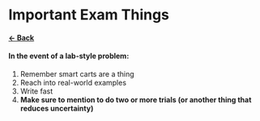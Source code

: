 # Important Exam Things
#### [&larr; Back](README.md)
#### In the event of a lab-style problem:
1. Remember smart carts are a thing
2. Reach into real-world examples
3. Write fast
4. __Make sure to mention to do two or more trials (or another thing that reduces uncertainty)__